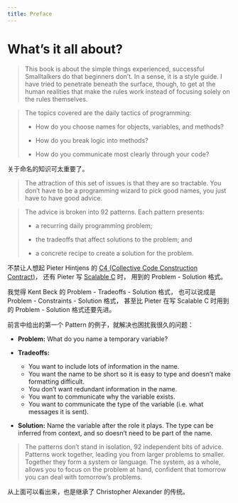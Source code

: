 ```yaml
---
title: Preface
---
```


# What’s it all about?

> This book is about the simple things experienced, successful
> Smalltalkers do that beginners don’t. In a sense, it is a style
> guide.  I have tried to penetrate beneath the surface, though, to
> get at the human realities that make the rules work instead of
> focusing solely on the rules themselves.

> The topics covered are the daily tactics of programming:
>
> - How do you choose names for objects, variables, and methods?
>
> - How do you break logic into methods?
>
> - How do you communicate most clearly through your code?

关于命名的知识可太重要了。

> The attraction of this set of issues is that they are so
> tractable. You don’t have to be a programming wizard to pick good
> names, you just have to have good advice.

> The advice is broken into 92 patterns. Each pattern presents:
>
> - a recurring daily programming problem;
>
> - the tradeoffs that affect solutions to the problem; and
>
> - a concrete recipe to create a solution for the problem.

不禁让人想起 Pieter Hintjens 的
[C4 (Collective Code Construction Contract)](https://rfc.zeromq.org/spec/42)，
还有 Pieter 写 [Scalable C](https://github.com/booksbyus/scalable-c) 时，
用到的 Problem - Solution 格式。

我觉得 Kent Beck 的 Problem - Tradeoffs - Solution 格式，
也可以说成是 Problem - Constraints - Solution 格式，
甚至比 Pieter 在写 Scalable C 时用到的 Problem - Solution 格式还要先进。

前言中给出的第一个 Pattern 的例子，就解决也困扰我很久的问题：

- **Problem:** What do you name a temporary variable?

- **Tradeoffs:**

  - You want to include lots of information in the name.
  - You want the name to be short so it is easy to type
    and doesn’t make formatting difficult.
  - You don’t want redundant information in the name.
  - You want to communicate why the variable exists.
  - You want to communicate the type of the variable
    (i.e. what messages it is sent).

- **Solution:** Name the variable after the role it plays.
  The type can be inferred from context,
  and so doesn’t need to be part of the name.

> The patterns don’t stand in isolation, 92 independent bits of
> advice.  Patterns work together, leading you from larger problems to
> smaller. Together they form a system or language. The system, as a
> whole, allows you to focus on the problem at hand, confident that
> tomorrow you can deal with tomorrow’s problems.

从上面可以看出来，也是继承了 Christopher Alexander 的传统。
